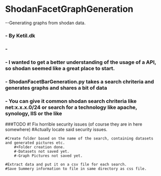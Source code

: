 # ShodanFacetGraphGeneration
--Generating graphs from shodan data.




### - By Ketil.dk 
### - 
### - I wanted to get a better understanding of the usage of a API, so shodan seemed like a great place to start.
### - ShodanFacetBarGeneration.py takes a search chriteria and generates graphs and shares a bit of data
### - You can give it common shodan search chriteria like net:x.x.x.0/24  or search for a technology like apache, synology, IIS or the like

###TODO
        #! Fix horrible security issues (of course they are in here somewhere)
		#Actually locate said security issues.

	#Create folder based on the name of the search, containing datasets and generated pictures etc.
		#+Folder creation done.
		#-Datasets not saved yet.
		#-Graph Pictures not saved yet.

	#Extract data and put it on a csv file for each search.
	#Save Summery information to file in same directory as css file.
####
